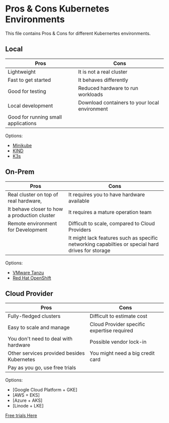 # Pros & Cons Kubernetes Environments

This file contains Pros & Cons for different Kubernertes environments.

## Local

| Pros  | Cons |
| ------------- | ------------- |
| Lightweight  | It is not a real cluster  |
| Fast to get started  | It behaves differently  |
| Good for testing | Reduced hardware to run workloads |
| Local development| Download containers to your local environment |
| Good for running small applications | |

Options: 
- [Minikube]()
- [KIND]()
- [K3s]()

## On-Prem

| Pros  | Cons |
| ------------- | ------------- |
| Real cluster on top of real hardware,  | It requires you to have hardware available  |
| It behave closer to how a production cluster  | It requires a mature operation team  |
| Remote environment for Development | Difficult to scale, compared to Cloud Providers |
| | It might lack features such as specific networking capabilties or special hard drives for storage |

Options: 
- [VMware Tanzu]()
- [Red Hat OpenShift]()


## Cloud Provider

| Pros  | Cons |
| ------------- | ------------- |
| Fully-fledged clusters  | Difficult to estimate cost  |
| Easy to scale and manage  | Cloud Provider specific expertise required  |
| You don't need to deal with hardware | Possible vendor lock-in |
| Other services provided besides Kubernetes | You might need a big credit card |
| Pay as you go, use free trials | |

Options: 
- [Google Cloud Platform + GKE]
- [AWS + EKS]
- [Azure + AKS]
- [Linode + LKE]

[Free trials Here](https://github.com/learnk8s/free-kubernetes) 


